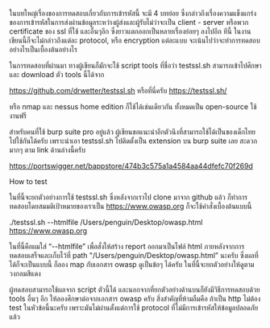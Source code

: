 ในบทใหญ่เรื่องของการทดสอบเกี่ยวกับการเข้ารหัสนี้ จะมี 4 บทย่อย ซึ่งกล่าวถึงเรื่องความแข็งแกร่งของการเข้ารหัสในการส่งผ่านข้อมูลระหว่างผู้ส่งและผู้รับไม่ว่าจะเป็น client - server หรือพวก certificate ของ ssl ที่ใช้ และอื่นๆอีก ซึ่งยาวแตกออกเป็นหลายเรื่องย่อยๆ ลงไปอีก ทีนี้ ในงานเขียนนี้ก็จะไม่กล่าวถึงแต่ละ protocol, หรือ encryption แต่ละแบบ จะเน้นไปว่าจะทำการทดสอบอย่างไรเป็นเบื้องต้นอย่างไร 

ในการทดสอบที่ผ่านมา ทางผู้เขียนก็มักจะใช้ script tools ที่ชื่อว่า testssl.sh สามารถเข้าไปศึกษาและ download ตัว tools นี้ได้จาก

https://github.com/drwetter/testssl.sh หรือที่นี่ครับ https://testssl.sh/

หรือ nmap และ nessus home edition ก็ใช้ได้เช่นเดียวกัน ทั้งหมดเป็น open-source ใช้งานฟรี 

สำหรับคนที่ใช้ burp suite pro อยู่แล้ว ผู้เขียนขอแนะนำอีกตัวนึงที่สามารถใช้ได้เป็นของเด็กไทย ไปใช้กันได้ครับ เพราะนำเอา testssl.sh ไปติดตั้งเป็น extension บน burp suite เลย สะดวกมากๆ ตาม link ด้านล่างนี้ครับ

https://portswigger.net/bappstore/474b3c575a1a4584aa44dfefc70f269d



How to test

ในที่นี้จะยกตัวอย่างการใช้ testssl.sh ซึ่งหลังจากเราไป clone มาจาก github แล้ว ก็ทำการทดสอบโดยสมมติเป้าหมายของเราเป็น https://www.owasp.org ก็จะใช้คำสั่งเบื้องต้นแบบนี้ 

./testssl.sh --htmlfile /Users/penguin/Desktop/owasp.html https://www.owasp.org

ในที่นี้คือผมใส่ “--htmlfile” เพื่อสั่งให้สร้าง report ออกมาเป็นไฟล์ html ภายหลังจากการทดสอบเสร็จและเก็บไว้ที่ path "/Users/penguin/Desktop/owasp.html” นะครับ ซึ่งผลที่ได้ก็จะเป็นแบบนี้ ก็ลอง map กับเอกสาร owasp ดูเป็นข้อๆ ได้ครับ ในที่นี้จะยกตัวอย่างให้ดูตามวงกลมสีแดง








ผู้ทดสอบสามารถใช้ผลจาก script ตัวนี้ได้ และนอกจากที่ยกตัวอย่างด้านบนก็ยังมีวิธีการทดสอบด้วย tools อื่นๆ อีก ให้ลองศึกษาต่อจากเอกสาร owasp ครับ สิ่งสำคัญที่ห้ามลืมคือ ถ้าเป็น http ไม่ต้อง test ในหัวข้อนี้นะครับ เพราะมันไม่ผ่านตั้งแต่การใช้ protocol ที่ไม่มีการเข้ารหัสให้ข้อมูลปลอดภัยแล้ว






